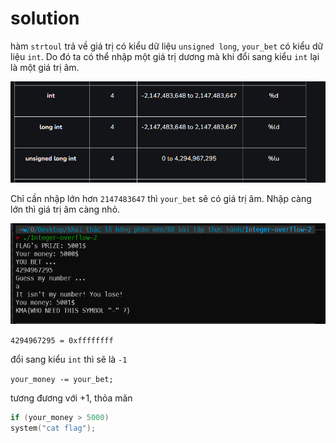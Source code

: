 # solution

hàm `strtoul` trả về giá trị có kiểu dữ liệu `unsigned long`, `your_bet` có kiểu dữ liệu `int`. Do đó ta có thể nhập một giá trị dương mà khi đổi sang kiểu `int` lại là một giá trị âm.

![Alt text](image.png)

Chỉ cần nhập lớn hơn `2147483647` thì `your_bet` sẽ có giá trị âm. Nhập càng lớn thì giá trị âm càng nhỏ.

![Alt text](image-1.png)

`4294967295 = 0xffffffff`

đổi sang kiểu `int` thì sẽ là `-1`

`your_money -= your_bet;`

tương đương với +1, thỏa mãn

```c
if (your_money > 5000)
system("cat flag");
```